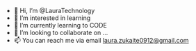 - 👋 Hi, I’m @LauraTechnology
- 👀 I’m interested in learning
- 🌱 I’m currently learning to CODE
- 💞️ I’m looking to collaborate on ...
- 📫 You can reach me via email laura.zukaite0912@gmail.com

<!---
LauraTechnology/LauraTechnology is a ✨ special ✨ repository because its `README.md` (this file) appears on your GitHub profile.
You can click the Preview link to take a look at your changes.
--->
